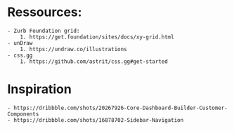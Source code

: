 # Ressources:
    - Zurb Foundation grid:
        1. https://get.foundation/sites/docs/xy-grid.html
    - unDraw
        1. https://undraw.co/illustrations
    - css.gg
        1. https://github.com/astrit/css.gg#get-started

# Inspiration
    - https://dribbble.com/shots/20267926-Core-Dashboard-Builder-Customer-Components
    - https://dribbble.com/shots/16878702-Sidebar-Navigation